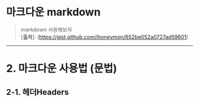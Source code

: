 
마크다운 markdown
======================

> markdown 사용해보자  
> [**출처**]: (https://gist.github.com/ihoneymon/652be052a0727ad59601)

****

# 2. 마크다운 사용법 (문법)
## 2-1. 헤더Headers
